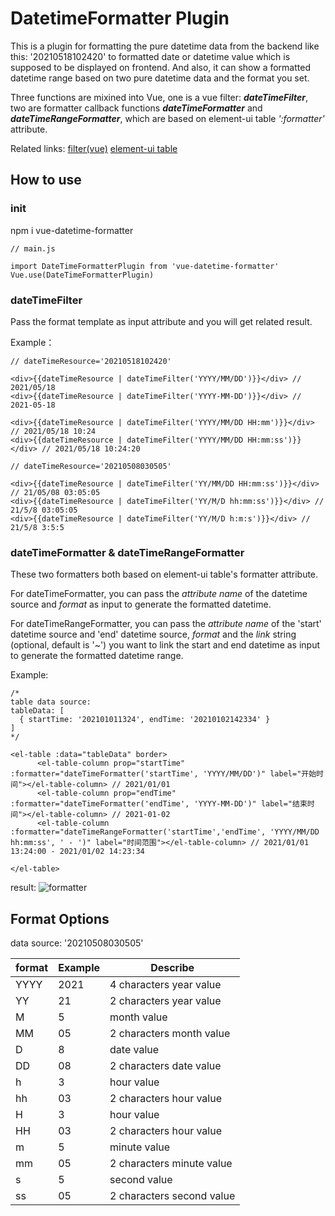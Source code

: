 # DatetimeFormatter Plugin

This is a plugin for formatting the pure datetime data from the backend like this: '20210518102420' to formatted date or datetime value which is supposed to be displayed on frontend. And also, it can show a formatted datetime range based on two pure datetime data and the format you set.

Three functions are mixined into Vue, one is a vue filter: ***dateTimeFilter***, two are formatter callback functions ***dateTimeFormatter*** and ***dateTimeRangeFormatter***, which are based on element-ui table *':formatter'* attribute.

Related links:  [filter(vue)](https://vuejs.org/v2/guide/filters.html)   [element-ui table](https://element.eleme.io/#/en-US/component/table)

## How to use
### init
npm i vue-datetime-formatter
```
// main.js

import DateTimeFormatterPlugin from 'vue-datetime-formatter'
Vue.use(DateTimeFormatterPlugin)

```

### dateTimeFilter
Pass the format template as input attribute and you will get related result.

Example：
```
// dateTimeResource='20210518102420'

<div>{{dateTimeResource | dateTimeFilter('YYYY/MM/DD')}}</div> // 2021/05/18
<div>{{dateTimeResource | dateTimeFilter('YYYY-MM-DD')}}</div> // 2021-05-18

<div>{{dateTimeResource | dateTimeFilter('YYYY/MM/DD HH:mm')}}</div> // 2021/05/18 10:24
<div>{{dateTimeResource | dateTimeFilter('YYYY/MM/DD HH:mm:ss')}}</div> // 2021/05/18 10:24:20

// dateTimeResource='20210508030505'

<div>{{dateTimeResource | dateTimeFilter('YY/MM/DD HH:mm:ss')}}</div> // 21/05/08 03:05:05
<div>{{dateTimeResource | dateTimeFilter('YY/M/D hh:mm:ss')}}</div> // 21/5/8 03:05:05
<div>{{dateTimeResource | dateTimeFilter('YY/M/D h:m:s')}}</div> // 21/5/8 3:5:5
```
### dateTimeFormatter & dateTimeRangeFormatter
These two formatters both based on element-ui table's formatter attribute.

For dateTimeFormatter, you can pass the _attribute name_ of the datetime source and _format_ as input to generate the formatted datetime.

For dateTimeRangeFormatter, you can pass the _attribute name_ of the 'start' datetime source and 'end' datetime source, _format_ and the _link_ string (optional, default is '~') you want to link the start and end datetime as input to generate the formatted datetime range.

Example:
```
/*
table data source:
tableData: [
  { startTime: '202101011324', endTime: '20210102142334' }
]
*/

<el-table :data="tableData" border>
      <el-table-column prop="startTime" :formatter="dateTimeFormatter('startTime', 'YYYY/MM/DD')" label="开始时间"></el-table-column> // 2021/01/01
      <el-table-column prop="endTime" :formatter="dateTimeFormatter('endTime', 'YYYY-MM-DD')" label="结束时间"></el-table-column> // 2021-01-02
      <el-table-column :formatter="dateTimeRangeFormatter('startTime','endTime', 'YYYY/MM/DD hh:mm:ss', ' - ')" label="时间范围"></el-table-column> // 2021/01/01 13:24:00 - 2021/01/02 14:23:34

</el-table>
```
result:
![formatter](https://user-images.githubusercontent.com/56863139/118585548-b6ea8900-b7cb-11eb-9243-968ab0e6dab0.png)

## Format Options
data source: '20210508030505'

| format     | Example | Describe |
| ----------- | ----------- | ---------- |
| YYYY      | 2021       | 4 characters year value |
| YY   | 21        | 2 characters year value |
| M   | 5        | month value |
| MM   | 05        | 2 characters month value |
| D   | 8        | date value |
| DD   | 08        | 2 characters date value |
| h   | 3        | hour value |
| hh   | 03        | 2 characters hour value |
| H   | 3        | hour value |
| HH   | 03        | 2 characters hour value |
| m   | 5        | minute value |
| mm   | 05       | 2 characters minute value |
| s   | 5        | second value |
| ss   | 05       | 2 characters second value |
